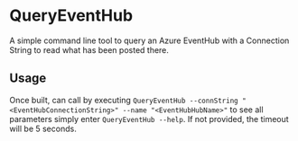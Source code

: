 # QueryEventHub
A simple command line tool to query an Azure EventHub with a Connection String to read what has been posted there.

## Usage
Once built, can call by executing `QueryEventHub --connString "<EventHubConnectionString>" --name "<EventHubHubName>"`  to see all parameters simply enter `QueryEventHub --help`.  If not provided, the timeout will be 5 seconds.  
